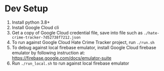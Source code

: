 # Dev Setup

1. Install python 3.8+
1. Install Google Cloud cli
1. Get a copy of Google Cloud credential file, save into file such as `./hate-crime-tracker-7d52738f7212.json`
1. To run against Google Cloud Hate Crime Tracker project, run `./run.sh`
1. To debug against local firebase emulator, install Google Cloud firebase emulator by following instruction at: https://firebase.google.com/docs/emulator-suite
1. Run `./run_local.sh` to run against local firebase emulator
